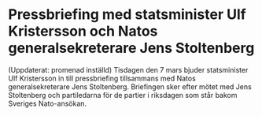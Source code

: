 # Pressbriefing med statsminister Ulf Kristersson och Natos generalsekreterare Jens Stoltenberg

(Uppdaterat: promenad inställd) Tisdagen den 7 mars bjuder statsminister Ulf Kristersson in till pressbriefing tillsammans med Natos generalsekreterare Jens Stoltenberg. Briefingen sker efter mötet med Jens Stoltenberg och partiledarna för de partier i riksdagen som står bakom Sveriges Nato-ansökan.
